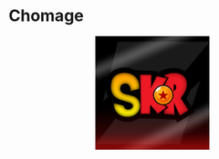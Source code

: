 # Chomage

<p align="center">
  <img src="image/Logo_Officiel_SKR.png" alt="Mon logo" width="200"/>
</p>

